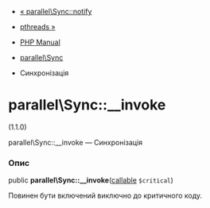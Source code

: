 - [« parallel\Sync::notify](parallel-sync.notify.md)
- [pthreads »](book.pthreads.md)

- [PHP Manual](index.md)
- [parallel\Sync](class.parallel-sync.md)
- Синхронізація

# parallel\Sync::\_\_invoke

(1.1.0)

parallel\Sync::\_\_invoke — Синхронізація

### Опис

public
**parallel\Sync::\_\_invoke**([callable](language.types.callable.md)
`$critical`)

Повинен бути включений виключно до критичного коду.
